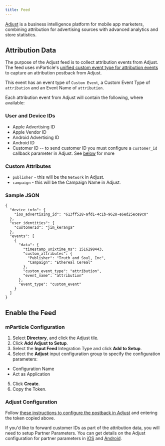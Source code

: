 ```yaml
---
title: Feed
---
```


[Adjust](https://www.adjust.com) is a business intelligence platform for mobile app marketers, combining attribution for advertising sources with advanced analytics and store statistics.

## Attribution Data

The purpose of the Adjust feed is to collect attribution events from Adjust. The feed uses mParticle's [unified custom event type for attribution events](/developers/server/json-reference#custom-event) to capture an attribution postback from Adjust.

This event has an event type of `Custom Event`, a Custom Event Type of `attribution` and an Event Name of `attribution`. 

Each attribution event from Adjust will contain the following, where available:

### User and Device IDs

* Apple Advertising ID
* Apple Vendor ID
* Android Advertising ID
* Android ID
* Customer ID -- to send customer ID you must configure a `customer_id` callback parameter in Adjust. See [below](#adjust-configuration) for more

### Custom Attributes

* `publisher` - this will be the `Network` in Adjust.
* `campaign` - this will be the Campaign Name in Adjust.

### Sample JSON

~~~
{
  "device_info": {
    "ios_advertising_id": "613ff528-afd1-4c1b-9628-e6ed25ece9c0"
  },
  "user_identities": {
    "customerId": "jim_keranga"
  },
  "events": [
    {
      "data": {
        "timestamp_unixtime_ms": 1516298443,
        "custom_attributes": {
          "Publisher": "Truth and Soul, Inc",
          "Campaign": "Ethereal Cereal"
        },
        "custom_event_type": "attribution",
        "event_name": "attribution"
      },
      "event_type": "custom_event"
    }
  ]
}
~~~

## Enable the Feed

### mParticle Configuration 

1.  Select **Directory**, and click the Adjust tile.
2.  Click **Add Adjust to Setup**.
3.  Select the **Input Feed** Integration Type and click **Add to Setup**.
4.  Select the **Adjust** input configuration group to specify the configuration parameters:
  * Configuration Name
  * Act as Application
5.  Click **Create**.
6.  Copy the Token.

### Adjust Configuration

Follow [these instructions to configure the postback in Adjust](https://docs.adjust.com/en/special-partners/mparticle/) and entering the token copied above.

If you'd like to forward customer IDs as part of the attribution data, you will need to setup Partner Parameters.  You can get details on the Adjust configuration for partner parameters in [iOS](https://github.com/adjust/ios_sdk#session-partner-parameters) and [Android](https://github.com/adjust/android_sdk#session-partner-parameters).
